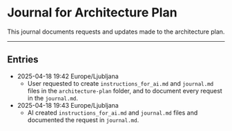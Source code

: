 # Journal for Architecture Plan

This journal documents requests and updates made to the architecture plan.

---

## Entries

- 2025-04-18 19:42 Europe/Ljubljana
  - User requested to create `instructions_for_ai.md` and `journal.md` files in the `architecture-plan` folder, and to document every request in the `journal.md`.
- 2025-04-18 19:43 Europe/Ljubljana
  - AI created `instructions_for_ai.md` and `journal.md` files and documented the request in `journal.md`.
